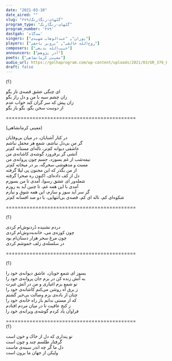 ```yaml
---
date: "2021-03-10"
date_aired: ""
slug: "گلهای-رنگارنگ/۳۷۹"
program_type: "گلهای-رنگارنگ"
program_number: '۳۷۹'
dastgah: 'سه‌گاه'
singers: ["پوران", "عبدالوهاب شهیدی"]
players: ["روح‌الله خالقی", "پرویز یاحقی"]
composers: ["حبیب‌الله بدیعی"]
announcers: ["آذر پژوهش"]
poets: ["معینی کرمانشاهی"]
audio_url: https://golhaprogram.com/wp-content/uploads/2021/03/GR_379_Pouran_Shahidi.mp3
draft: false
---
```


(؟)  

ای چنگی عشق قصه‌ی ناز بگو  
زان چشم سیه با من و دل راز بگو  
زان پیش که سر گران کند خواب عدم  
از دوست سخن بگو، بگو باز بگو  

============================================  

(معینی کرمانشاهی)  

در کنار آشنایان، در میان بی‌وفایان  
گر منِ بی‌دل نباشم، شمع هر محفل نباشم  
عاشقی دیوانه کم‌تر، ناله‌ای مستانه کم‌تر  
آتشی گر برفروزد گوشه‌ی کاشانه‌ی من  
نیمه‌شب از غم بسوزد، جسم چون پروانه‌ی من  
مست و مدهوشی سحرگه، بر در میخانه کم‌تر  
از من بگذر که این مجنون پی لیلا گرفته  
دل از کف داده‌ای، اکنون ره صحرا گرفته  
شعله‌ور ای عشق رسوا، آمدی تا من بسوزم  
آمدی با این همه غم، تا چنین آید به روزم  
گر سر آید سوز و سازم، این همه شوق و نیازم  
شکوه‌ای کم، ناله ای کم، قصه‌ی بی‌انتهایی، با دو صد افسانه کم‌تر  

============================================  

(؟)  

دردم نشنیده دُردنوش‌ام کردی  
چون کوزه‌ی می، خانه‌به‌دوش‌ام کردی  
چون مرغ سحر هزار دستان‌ام بود  
در سلسله‌ی زلف خموشم کردی  

============================================  

(؟)  

بسوز ای شمع خوبان، عاشق دیوانه‌ی خود را  
به آتش زنده کن در بزم جان پروانه‌ی خود را  
تو شمع بزم اغیاری و من در آتش غیرت  
ز برق آه روشن می‌کنم کاشانه‌ی خود را  
چنان از باده‌ی بزم وصالت بی‌خبر گشتم  
که از مستی ندانم باز راه خانه‌ی خود را  
ز کنج عافیت تا در میان مردم افتادم  
فراوان یاد کردم گوشه‌ی ویرانه‌ی خود را  

============================================  
(؟)  

تو پنداری که دل از خاک و خون است  
گرفتار طلسم چند و چون است  
دل ما گر چه اندر سینه‌ی ماست  
ولیكن از جهان ما برون است  
